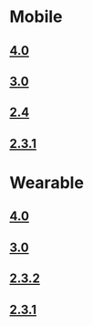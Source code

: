 # Mobile
## [4.0](mobile/4.0/index.html)
## [3.0](mobile/3.0/index.html)
## [2.4](mobile/2.4/index.html)
## [2.3.1](mobile/2.3.1/index.html)
<!--
## [2.3](mobile/2.3/index.html)
-->

# Wearable
## [4.0](wearable/4.0/index.html)
## [3.0](wearable/3.0/index.html)
## [2.3.2](wearable/2.3.2/index.html)
## [2.3.1](wearable/2.3.1/index.html)
<!--
## [2.3](wearable/2.3/index.html)
-->
